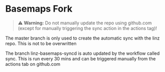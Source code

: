 # Basemaps Fork

> :warning: **Warning:** Do not manually update the repo using github.com (except for manually triggering the sync action in the actions tag)!

The master branch is only used to create the automatic sync with the linz repo. This is not to be overwritten

The branch linz-basemaps-syncd is auto updated by the workflow called sync. This is run every 30 mins and can be triggered manually from the actions tab on github.com
